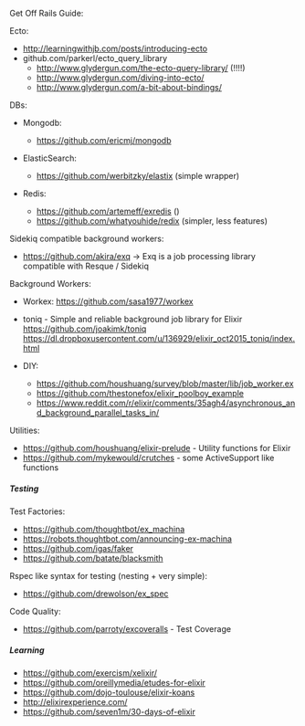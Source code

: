 Get Off Rails Guide:



Ecto:
  - http://learningwithjb.com/posts/introducing-ecto
  - github.com/parkerl/ecto_query_library
    - http://www.glydergun.com/the-ecto-query-library/ (!!!!)
    - http://www.glydergun.com/diving-into-ecto/
    - http://www.glydergun.com/a-bit-about-bindings/


DBs:
  - Mongodb:
    - https://github.com/ericmj/mongodb

  - ElasticSearch:
    - https://github.com/werbitzky/elastix (simple wrapper)


  - Redis:
    - https://github.com/artemeff/exredis ()
    - https://github.com/whatyouhide/redix (simpler, less features)



Sidekiq compatible background workers:
  - https://github.com/akira/exq -> Exq is a job processing library compatible with Resque / Sidekiq



Background Workers:
  - Workex:
    https://github.com/sasa1977/workex

  - toniq - Simple and reliable background job library for Elixir
    https://github.com/joakimk/toniq
    https://dl.dropboxusercontent.com/u/136929/elixir_oct2015_toniq/index.html


  - DIY:
    - https://github.com/houshuang/survey/blob/master/lib/job_worker.ex
    - https://github.com/thestonefox/elixir_poolboy_example
    - https://www.reddit.com/r/elixir/comments/35agh4/asynchronous_and_background_parallel_tasks_in/



Utilities:
  - https://github.com/houshuang/elixir-prelude - Utility functions for Elixir
  - https://github.com/mykewould/crutches - some ActiveSupport like functions




##### Testing


Test Factories:
  - https://github.com/thoughtbot/ex_machina
  - https://robots.thoughtbot.com/announcing-ex-machina
  - https://github.com/igas/faker
  - https://github.com/batate/blacksmith


Rspec like syntax for testing (nesting + very simple):
  - https://github.com/drewolson/ex_spec


Code Quality:
  - https://github.com/parroty/excoveralls - Test Coverage




##### Learning


  - https://github.com/exercism/xelixir/
  - https://github.com/oreillymedia/etudes-for-elixir
  - https://github.com/dojo-toulouse/elixir-koans
  - http://elixirexperience.com/
  - https://github.com/seven1m/30-days-of-elixir
